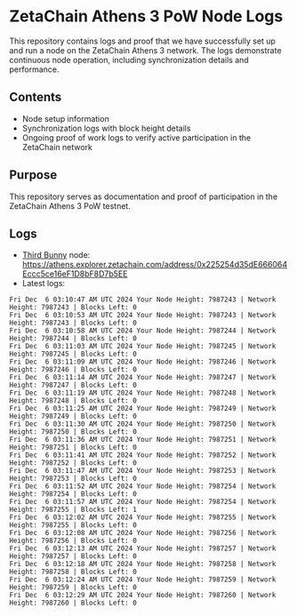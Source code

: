 # ZetaChain Athens 3 PoW Node Logs
This repository contains logs and proof that we have successfully set up and run a node on the ZetaChain Athens 3 network. The logs demonstrate continuous node operation, including synchronization details and performance.

## Contents
- Node setup information
- Synchronization logs with block height details
- Ongoing proof of work logs to verify active participation in the ZetaChain network

## Purpose
This repository serves as documentation and proof of participation in the ZetaChain Athens 3 PoW testnet.

## Logs

- [Third Bunny](https://thirdbunny.xyz/) node: https://athens.explorer.zetachain.com/address/0x225254d35dE666064Eccc5ce16eF1D8bF8D7b5EE
- Latest logs:
```
Fri Dec  6 03:10:47 AM UTC 2024 Your Node Height: 7987243 | Network Height: 7987243 | Blocks Left: 0
Fri Dec  6 03:10:53 AM UTC 2024 Your Node Height: 7987243 | Network Height: 7987243 | Blocks Left: 0
Fri Dec  6 03:10:58 AM UTC 2024 Your Node Height: 7987244 | Network Height: 7987244 | Blocks Left: 0
Fri Dec  6 03:11:03 AM UTC 2024 Your Node Height: 7987245 | Network Height: 7987245 | Blocks Left: 0
Fri Dec  6 03:11:09 AM UTC 2024 Your Node Height: 7987246 | Network Height: 7987246 | Blocks Left: 0
Fri Dec  6 03:11:14 AM UTC 2024 Your Node Height: 7987247 | Network Height: 7987247 | Blocks Left: 0
Fri Dec  6 03:11:19 AM UTC 2024 Your Node Height: 7987248 | Network Height: 7987248 | Blocks Left: 0
Fri Dec  6 03:11:25 AM UTC 2024 Your Node Height: 7987249 | Network Height: 7987249 | Blocks Left: 0
Fri Dec  6 03:11:30 AM UTC 2024 Your Node Height: 7987250 | Network Height: 7987250 | Blocks Left: 0
Fri Dec  6 03:11:36 AM UTC 2024 Your Node Height: 7987251 | Network Height: 7987251 | Blocks Left: 0
Fri Dec  6 03:11:41 AM UTC 2024 Your Node Height: 7987252 | Network Height: 7987252 | Blocks Left: 0
Fri Dec  6 03:11:47 AM UTC 2024 Your Node Height: 7987253 | Network Height: 7987253 | Blocks Left: 0
Fri Dec  6 03:11:52 AM UTC 2024 Your Node Height: 7987254 | Network Height: 7987254 | Blocks Left: 0
Fri Dec  6 03:11:57 AM UTC 2024 Your Node Height: 7987254 | Network Height: 7987255 | Blocks Left: 1
Fri Dec  6 03:12:02 AM UTC 2024 Your Node Height: 7987255 | Network Height: 7987255 | Blocks Left: 0
Fri Dec  6 03:12:08 AM UTC 2024 Your Node Height: 7987256 | Network Height: 7987256 | Blocks Left: 0
Fri Dec  6 03:12:13 AM UTC 2024 Your Node Height: 7987257 | Network Height: 7987257 | Blocks Left: 0
Fri Dec  6 03:12:18 AM UTC 2024 Your Node Height: 7987258 | Network Height: 7987258 | Blocks Left: 0
Fri Dec  6 03:12:24 AM UTC 2024 Your Node Height: 7987259 | Network Height: 7987259 | Blocks Left: 0
Fri Dec  6 03:12:29 AM UTC 2024 Your Node Height: 7987260 | Network Height: 7987260 | Blocks Left: 0
```
